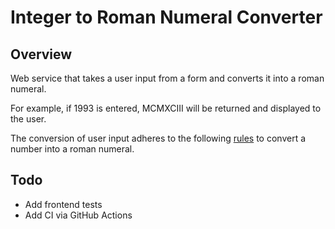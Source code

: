 # Integer to Roman Numeral Converter

## Overview
Web service that takes a user input from a form and converts it into a roman numeral.

For example, if 1993 is entered, MCMXCIII will be returned and displayed to the user.

The conversion of user input adheres to the following [rules](https://www.rapidtables.com/convert/number/how-number-to-roman-numerals.html) to convert a number into a
roman numeral.

## Todo
- Add frontend tests
- Add CI via GitHub Actions
